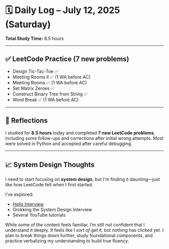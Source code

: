 # 🗓️ Daily Log – July 12, 2025 (Saturday)

**Total Study Time:** 8.5 hours

---

## ✅ LeetCode Practice (7 new problems)

- Design Tic-Tac-Toe ✅
- Meeting Rooms II ✅ (1 WA before AC)
- Meeting Rooms ✅ (1 WA before AC)
- Set Matrix Zeroes ✅
- Construct Binary Tree from String ✅
- Word Break ✅ (1 WA before AC)

---

## 🧠 Reflections

I studied for **8.5 hours** today and completed **7 new LeetCode problems**, including some follow-ups and corrections after initial wrong attempts. Most were solved in Python and accepted after careful debugging.

---

## 📈 System Design Thoughts

I need to start focusing on **system design**, but I'm finding it daunting—just like how LeetCode felt when I first started.

I've explored:
- [Hello Interview](https://www.hellointerview.io/)
- Grokking the System Design Interview
- Several YouTube tutorials

While some of the content feels familiar, I’m still not confident that I understand it deeply. It feels like I *sort of* get it, but nothing has clicked yet. I plan to break things down further, study foundational components, and practice verbalizing my understanding to build true fluency.